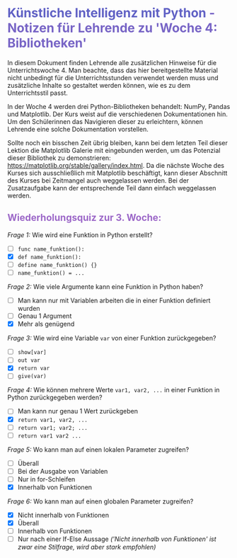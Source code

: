 # **<span style="color: #6162C5;">Künstliche Intelligenz mit Python</span>  <span style="color: #7865C6;"> - Notizen für Lehrende zu 'Woche 4: Bibliotheken'</span>** 

In diesem Dokument finden Lehrende alle zusätzlichen Hinweise für die Unterrichtswoche 4. Man beachte, dass das hier bereitgestellte Material nicht unbedingt für die Unterrichtsstunden verwendet werden muss und zusätzliche Inhalte so gestaltet werden können, wie es zu dem Unterrichtsstil passt. 

In der Woche 4 werden drei Python-Bibliotheken behandelt: NumPy, Pandas und Matplotlib. Der Kurs weist auf die verschiedenen Dokumentationen hin. Um den Schülerinnen das Navigieren dieser zu erleichtern, können Lehrende eine solche Dokumentation vorstellen. 

Sollte noch ein bisschen Zeit übrig bleiben, kann bei dem letzten Teil dieser Lektion die Matplotlib Galerie mit eingebunden werden, um das Potenzial dieser Bibliothek zu demonstrieren: https://matplotlib.org/stable/gallery/index.html. Da die nächste Woche des Kurses sich ausschließlich mit Matplotlib beschäftigt, kann dieser Abschnitt des Kurses bei Zeitmangel auch weggelassen werden. Bei der Zusatzaufgabe kann der entsprechende Teil dann einfach weggelassen werden.

## <span style="color: #9C68C8;">Wiederholungsquiz zur 3. Woche:</span>

*Frage 1:* Wie wird eine Funktion in Python erstellt?
- [ ] `func name_funktion():`
- [x] `def name_funktion():`
- [ ] `define name_funktion() {}`
- [ ] `name_funktion() = ...`

*Frage 2:* Wie viele Argumente kann eine Funktion in Python haben?
- [ ] Man kann nur mit Variablen arbeiten die in einer Funktion definiert wurden
- [ ] Genau 1 Argument
- [x] Mehr als genügend

*Frage 3:* Wie wird eine Variable `var` von einer Funktion zurückgegeben?
- [ ] `show[var]`
- [ ] `out var`
- [x] `return var`
- [ ] `give(var)`

*Frage 4:* Wie können mehrere Werte `var1, var2, ...` in einer Funktion in Python zurückgegeben werden?
- [ ] Man kann nur genau 1 Wert zurückgeben
- [x] `return var1, var2, ...`
- [ ] `return var1; var2; ...`
- [ ] `return var1 var2 ...`

*Frage 5:* Wo kann man auf einen lokalen Parameter zugreifen?
- [ ] Überall
- [ ] Bei der Ausgabe von Variablen
- [ ] Nur in for-Schleifen
- [x] Innerhalb von Funktionen

*Frage 6:* Wo kann man auf einen globalen Parameter zugreifen?
- [x] Nicht innerhalb von Funktionen
- [x] Überall
- [ ] Innerhalb von Funktionen
- [ ] Nur nach einer If-Else Aussage 
*('Nicht innerhalb von Funktionen' ist zwar eine Stilfrage, wird aber stark empfohlen)*